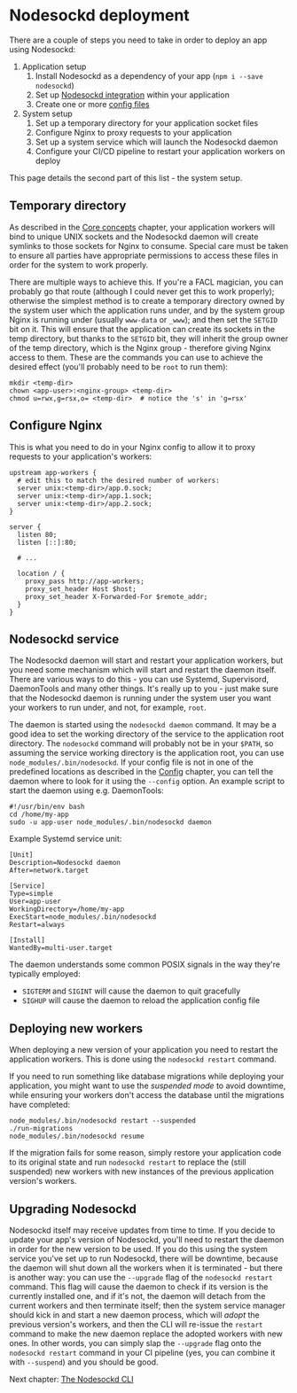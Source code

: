 # Nodesockd deployment

There are a couple of steps you need to take in order to deploy an app using
Nodesockd:

1. Application setup
   1. Install Nodesockd as a dependency of your app (`npm i --save nodesockd`)
   2. Set up [Nodesockd integration][1] within your application
   3. Create one or more [config files][2]
2. System setup
   1. Set up a temporary directory for your application socket files
   2. Configure Nginx to proxy requests to your application
   3. Set up a system service which will launch the Nodesockd daemon
   4. Configure your CI/CD pipeline to restart your application workers
      on deploy

This page details the second part of this list - the system setup.

## Temporary directory

As described in the [Core concepts][3] chapter, your application workers will
bind to unique UNIX sockets and the Nodesockd daemon will create symlinks to
those sockets for Nginx to consume. Special care must be taken to ensure all
parties have appropriate permissions to access these files in order for the
system to work properly.

There are multiple ways to achieve this. If you're a FACL magician, you can
probably go that route (although I could never get this to work properly);
otherwise the simplest method is to create a temporary directory owned by the
system user which the application runs under, and by the system group Nginx is
running under (usually `www-data` or `_www`); and then set the `SETGID` bit on
it. This will ensure that the application can create its sockets in the temp
directory, but thanks to the `SETGID` bit, they will inherit the group owner
of the temp directory, which is the Nginx group - therefore giving Nginx access
to them. These are the commands you can use to achieve the desired effect
(you'll probably need to be `root` to run them):

```
mkdir <temp-dir>
chown <app-user>:<nginx-group> <temp-dir>
chmod u=rwx,g=rsx,o= <temp-dir>  # notice the 's' in 'g=rsx'
```

## Configure Nginx

This is what you need to do in your Nginx config to allow it to proxy requests
to your application's workers:

```nginx
upstream app-workers {
  # edit this to match the desired number of workers:
  server unix:<temp-dir>/app.0.sock;
  server unix:<temp-dir>/app.1.sock;
  server unix:<temp-dir>/app.2.sock;
}

server {
  listen 80;
  listen [::]:80;

  # ...

  location / {
    proxy_pass http://app-workers;
    proxy_set_header Host $host;
    proxy_set_header X-Forwarded-For $remote_addr;
  }
}
```


## Nodesockd service

The Nodesockd daemon will start and restart your application workers, but
you need some mechanism which will start and restart the daemon itself.
There are various ways to do this - you can use Systemd, Supervisord,
DaemonTools and many other things. It's really up to you - just make sure
that the Nodesockd daemon is running under the system user you want your
workers to run under, and not, for example, `root`.

The daemon is started using the `nodesockd daemon` command. It may be a good
idea to set the working directory of the service to the application root
directory. The `nodesockd` command will probably not be in your `$PATH`,
so assuming the service working directory is the application root, you can use
`node_modules/.bin/nodesockd`. If your config file is not in one of the
predefined locations as described in the [Config][2] chapter, you can tell the
daemon where to look for it using the `--config` option. An example script
to start the daemon using e.g. DaemonTools:

```shell
#!/usr/bin/env bash
cd /home/my-app
sudo -u app-user node_modules/.bin/nodesockd daemon
```

Example Systemd service unit:

```systemd
[Unit]
Description=Nodesockd daemon
After=network.target

[Service]
Type=simple
User=app-user
WorkingDirectory=/home/my-app
ExecStart=node_modules/.bin/nodesockd
Restart=always

[Install]
WantedBy=multi-user.target
```

The daemon understands some common POSIX signals in the way they're typically
employed:
 - `SIGTERM` and `SIGINT` will cause the daemon to quit gracefully
 - `SIGHUP` will cause the daemon to reload the application config file


## Deploying new workers

When deploying a new version of your application you need to restart the
application workers. This is done using the `nodesockd restart` command.

If you need to run something like database migrations while deploying your
application, you might want to use the _suspended mode_ to avoid downtime,
while ensuring your workers don't access the database until the migrations
have completed:

```shell
node_modules/.bin/nodesockd restart --suspended
./run-migrations
node_modules/.bin/nodesockd resume
```

If the migration fails for some reason, simply restore your application code
to its original state and run `nodesockd restart` to replace the (still
suspended) new workers with new instances of the previous application version's
workers.

## Upgrading Nodesockd

Nodesockd itself may receive updates from time to time. If you decide to update
your app's version of Nodesockd, you'll need to restart the daemon in order
for the new version to be used. If you do this using the system service you've
set up to run Nodesockd, there will be downtime, because the daemon will shut
down all the workers when it is terminated - but there is another way: you can
use the `--upgrade` flag of the `nodesockd restart` command. This flag will
cause the daemon to check if its version is the currently installed one, and if
it's not, the daemon will detach from the current workers and then terminate
itself; then the system service manager should kick in and start a new daemon
process, which will _adopt_ the previous version's workers, and then the CLI
will re-issue the `restart` command to make the new daemon replace the adopted
workers with new ones. In other words, you can simply slap the `--upgrade` flag
onto the `nodesockd restart` command in your CI pipeline (yes, you can combine
it with `--suspend`) and you should be good.

Next chapter: [The Nodesockd CLI][4]


[1]: user/02-integration.md
[2]: user/03-config.md
[3]: user/01-core-concepts.md
[4]: user/05-cli.md
